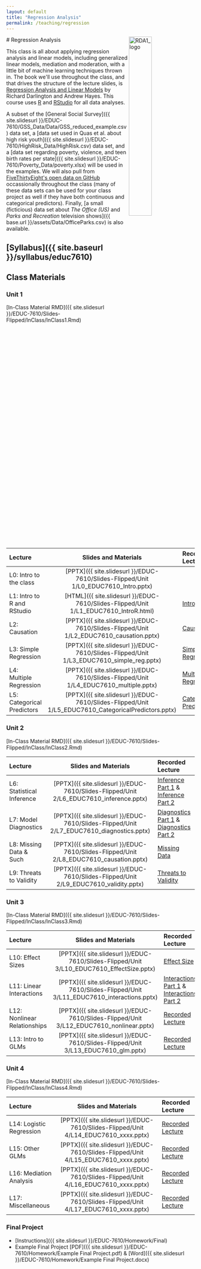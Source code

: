 ```yaml
---
layout: default
title: "Regression Analysis"
permalink: /teaching/regression
---
```


<img src="{{ site.baseurl }}/assets/images/RDA2_logo.png" alt="RDA1_logo" width="35%" align="right">
# Regression Analysis

This class is all about applying regression analysis and linear models, including generalized linear models, mediation and moderation, with a little bit of machine learning techniques thrown in. The book we'll use throughout the class, and that drives the structure of the lecture slides, is [Regression Analysis and Linear Models](https://www.guilford.com/books/Regression-Analysis-and-Linear-Models/Darlington-Hayes/9781462521135/reviews) by Richard Darlington and Andrew Hayes. This course uses [R](https://www.r-project.org/) and [RStudio](https://www.rstudio.com/) for all data analyses. 

A subset of the [General Social Survey]({{ site.slidesurl }}/EDUC-7610/GSS_Data/Data/GSS_reduced_example.csv) data set, a [data set used in Quas et al. about high risk youth]({{ site.slidesurl }}/EDUC-7610/HighRisk_Data/HighRisk.csv) data set, and a [data set regarding poverty, violence, and teen birth rates per state]({{ site.slidesurl }}/EDUC-7610/Poverty_Data/poverty.xlsx) will be used in the examples. We will also pull from [FiveThirtyEight's open data on GitHub](https://github.com/fivethirtyeight/data) occassionally throughout the class (many of these data sets can be used for your class project as well if they have both continuous and categorical predictors). Finally, [a small (ficticious) data set about *The Office (US)* and *Parks and Recreation* television shows]({{ base.url }}/assets/Data/OfficeParks.csv) is also available.


## [Syllabus]({{ site.baseurl }}/syllabus/educ7610)

## Class Materials


### Unit 1

[In-Class Material RMD]({{ site.slidesurl }}/EDUC-7610/Slides-Flipped/InClass/InClass1.Rmd)

| Lecture                    |  Slides and Materials   |  Recorded Lecture      |
|:---------------------------|:-----------------------:|:-----------------------|
| L0: Intro to the class     | [PPTX]({{ site.slidesurl }}/EDUC-7610/Slides-Flipped/Unit 1/L0_EDUC7610_Intro.pptx)                  |  |    
| L1: Intro to R and RStudio | [HTML]({{ site.slidesurl }}/EDUC-7610/Slides-Flipped/Unit 1/L1_EDUC7610_IntroR.html)                 | [Intro to R](https://youtu.be/hjyQ_KOV0Bc) | 
| L2: Causation              | [PPTX]({{ site.slidesurl }}/EDUC-7610/Slides-Flipped/Unit 1/L2_EDUC7610_causation.pptx)              | [Causation](https://youtu.be/YHNbzAg9va0) | 
| L3: Simple Regression      | [PPTX]({{ site.slidesurl }}/EDUC-7610/Slides-Flipped/Unit 1/L3_EDUC7610_simple_reg.pptx)             | [Simple Regression](https://youtu.be/LRmSPXuPKic) | 
| L4: Multiple Regression    | [PPTX]({{ site.slidesurl }}/EDUC-7610/Slides-Flipped/Unit 1/L4_EDUC7610_multiple.pptx)               | [Multiple Regression](https://youtu.be/cFfGhKsVPHg) | 
| L5: Categorical Predictors | [PPTX]({{ site.slidesurl }}/EDUC-7610/Slides-Flipped/Unit 1/L5_EDUC7610_CategoricalPredictors.pptx)  | [Categorical Predictors](https://youtu.be/YCdKs61ClV4) | 

### Unit 2

[In-Class Material RMD]({{ site.slidesurl }}/EDUC-7610/Slides-Flipped/InClass/InClass2.Rmd)

| Lecture                    |  Slides and Materials   |  Recorded Lecture      |
|:---------------------------|:-----------------------:|:-----------------------|
| L6: Statistical Inference  | [PPTX]({{ site.slidesurl }}/EDUC-7610/Slides-Flipped/Unit 2/L6_EDUC7610_inference.pptx)    | [Inference Part 1](https://youtu.be/HcTA13vHzAM) & [Inference Part 2](https://youtu.be/0r6pFXuNYXA) |    
| L7: Model Diagnostics      | [PPTX]({{ site.slidesurl }}/EDUC-7610/Slides-Flipped/Unit 2/L7_EDUC7610_diagnostics.pptx)  | [Diagnostics Part 1](https://youtu.be/Iz4LpBlMRmA) & [Diagnostics Part 2](https://youtu.be/G3lQKCJ01DM) |
| L8: Missing Data & Such    | [PPTX]({{ site.slidesurl }}/EDUC-7610/Slides-Flipped/Unit 2/L8_EDUC7610_causation.pptx)    | [Missing Data](https://youtu.be/w41wU-yK3Pk) | 
| L9: Threats to Validity    | [PPTX]({{ site.slidesurl }}/EDUC-7610/Slides-Flipped/Unit 2/L9_EDUC7610_validity.pptx)     | [Threats to Validity](https://youtu.be/8jiHyigvfg4) | 


### Unit 3

[In-Class Material RMD]({{ site.slidesurl }}/EDUC-7610/Slides-Flipped/InClass/InClass3.Rmd)

| Lecture                      |  Slides and Materials   |  Recorded Lecture      |
|:-----------------------------|:-----------------------:|:-----------------------|
| L10: Effect Sizes            | [PPTX]({{ site.slidesurl }}/EDUC-7610/Slides-Flipped/Unit 3/L10_EDUC7610_EffectSize.pptx)    | [Effect Size](https://youtu.be/GfhG4dW_dSA) |    
| L11: Linear Interactions     | [PPTX]({{ site.slidesurl }}/EDUC-7610/Slides-Flipped/Unit 3/L11_EDUC7610_interactions.pptx)  | [Interactions Part 1](https://youtu.be/GuXy1ppBwHE) & [Interactions Part 2](https://youtu.be/X-TDipzads4) | 
| L12: Nonlinear Relationships | [PPTX]({{ site.slidesurl }}/EDUC-7610/Slides-Flipped/Unit 3/L12_EDUC7610_nonlinear.pptx)     | [Recorded Lecture]() | 
| L13: Intro to GLMs           | [PPTX]({{ site.slidesurl }}/EDUC-7610/Slides-Flipped/Unit 3/L13_EDUC7610_glm.pptx)           | [Recorded Lecture]() | 

### Unit 4

[In-Class Material RMD]({{ site.slidesurl }}/EDUC-7610/Slides-Flipped/InClass/InClass4.Rmd)

| Lecture                      |  Slides and Materials   |  Recorded Lecture      |
|:-----------------------------|:-----------------------:|:-----------------------|
| L14: Logistic Regression     | [PPTX]({{ site.slidesurl }}/EDUC-7610/Slides-Flipped/Unit 4/L14_EDUC7610_xxxx.pptx)  | [Recorded Lecture]() |    
| L15: Other GLMs              | [PPTX]({{ site.slidesurl }}/EDUC-7610/Slides-Flipped/Unit 4/L15_EDUC7610_xxxx.pptx)  | [Recorded Lecture]() | 
| L16: Mediation Analysis      | [PPTX]({{ site.slidesurl }}/EDUC-7610/Slides-Flipped/Unit 4/L16_EDUC7610_xxxx.pptx)  | [Recorded Lecture]() | 
| L17: Miscellaneous           | [PPTX]({{ site.slidesurl }}/EDUC-7610/Slides-Flipped/Unit 4/L17_EDUC7610_xxxx.pptx)  | [Recorded Lecture]() | 


### Final Project

- [Instructions]({{ site.slidesurl }}/EDUC-7610/Homework/Final)
- Example Final Project [PDF]({{ site.slidesurl }}/EDUC-7610/Homework/Example Final Project.pdf) & [Word]({{ site.slidesurl }}/EDUC-7610/Homework/Example Final Project.docx) 


